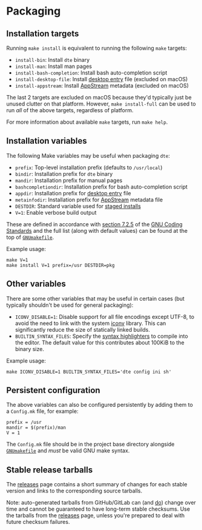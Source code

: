 Packaging
=========

Installation targets
--------------------

Running `make install` is equivalent to running the following `make`
targets:

* `install-bin`: Install `dte` binary
* `install-man`: Install man pages
* `install-bash-completion`: Install bash auto-completion script
* `install-desktop-file`: Install [desktop entry] file (excluded on macOS)
* `install-appstream`: Install [AppStream] metadata (excluded on macOS)

The last 2 targets are excluded on macOS because they'd typically just be
unused clutter on that platform. However, `make install-full` can be used
to run *all* of the above targets, regardless of platform.

For more information about available `make` targets, run `make help`.

Installation variables
----------------------

The following Make variables may be useful when packaging `dte`:

* `prefix`: Top-level installation prefix (defaults to `/usr/local`)
* `bindir`: Installation prefix for `dte` binary
* `mandir`: Installation prefix for manual pages
* `bashcompletiondir`: Installation prefix for bash auto-completion script
* `appdir`: Installation prefix for [desktop entry] file
* `metainfodir`: Installation prefix for [AppStream] metadata file
* `DESTDIR`: Standard variable used for [staged installs]
* `V=1`: Enable verbose build output

These are defined in accordance with [section 7.2.5] of the
[GNU Coding Standards] and the full list (along with default values)
can be found at the top of [`GNUmakefile`].

Example usage:

    make V=1
    make install V=1 prefix=/usr DESTDIR=pkg

Other variables
---------------

There are some other variables that may be useful in certain cases
(but typically shouldn't be used for general packaging):

* `ICONV_DISABLE=1`: Disable support for all file encodings except
  UTF-8, to avoid the need to link with the system [iconv] library.
  This can significantly reduce the size of statically linked builds.
* `BUILTIN_SYNTAX_FILES`: Specify the [syntax highlighters] to compile
  into the editor. The default value for this contributes about 100KiB
  to the binary size.

Example usage:

    make ICONV_DISABLE=1 BUILTIN_SYNTAX_FILES='dte config ini sh'

Persistent configuration
------------------------

The above variables can also be configured persistently by adding them
to a `Config.mk` file, for example:

    prefix = /usr
    mandir = $(prefix)/man
    V = 1

The `Config.mk` file should be in the project base directory alongside
[`GNUmakefile`] and *must* be valid GNU make syntax.

Stable release tarballs
-----------------------

The [releases] page contains a short summary of changes for each
stable version and links to the corresponding source tarballs.

Note: auto-generated tarballs from GitHub/GitLab can (and
[do][libgit issue #4343]) change over time and cannot be guaranteed to
have long-term stable checksums. Use the tarballs from the [releases]
page, unless you're prepared to deal with future checksum failures.


[`GNUmakefile`]: ../GNUmakefile
[syntax highlighters]: ../config/syntax
[desktop entry]: https://specifications.freedesktop.org/desktop-entry-spec/desktop-entry-spec-latest.html
[AppStream]: https://www.freedesktop.org/software/appstream/docs/
[staged installs]: https://www.gnu.org/prep/standards/html_node/DESTDIR.html
[section 7.2.5]: https://www.gnu.org/prep/standards/html_node/Directory-Variables.html
[GNU Coding Standards]: https://www.gnu.org/prep/standards/html_node/index.html
[iconv]: https://pubs.opengroup.org/onlinepubs/9699919799/basedefs/iconv.h.html
[releases]: https://craigbarnes.gitlab.io/dte/releases.html
[libgit issue #4343]: https://github.com/libgit2/libgit2/issues/4343
